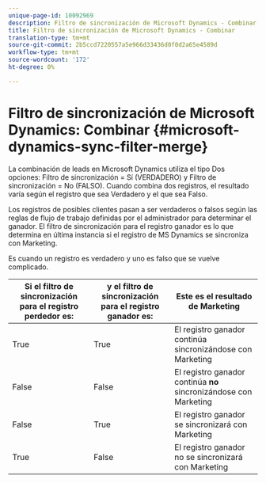 ```yaml
---
unique-page-id: 10092969
description: Filtro de sincronización de Microsoft Dynamics - Combinar - Documentos de marketing - Documentación del producto
title: Filtro de sincronización de Microsoft Dynamics - Combinar
translation-type: tm+mt
source-git-commit: 2b5ccd7220557a5e966d33436d0f0d2a65e4589d
workflow-type: tm+mt
source-wordcount: '172'
ht-degree: 0%

---
```



# Filtro de sincronización de Microsoft Dynamics: Combinar {#microsoft-dynamics-sync-filter-merge}

La combinación de leads en Microsoft Dynamics utiliza el tipo Dos opciones: Filtro de sincronización = Sí (VERDADERO) y Filtro de sincronización = No (FALSO). Cuando combina dos registros, el resultado varía según el registro que sea Verdadero y el que sea Falso.

Los registros de posibles clientes pasan a ser verdaderos o falsos según las reglas de flujo de trabajo definidas por el administrador para determinar el ganador. El filtro de sincronización para el registro ganador es lo que determina en última instancia si el registro de MS Dynamics se sincroniza con Marketing.

Es cuando un registro es verdadero y uno es falso que se vuelve complicado.

| Si el filtro de sincronización para el registro perdedor es: | y el filtro de sincronización para el registro ganador es: | Este es el resultado de Marketing |
|---|---|---|
| True | True | El registro ganador continúa sincronizándose con Marketing |
| False | False | El registro ganador continúa **no** sincronizándose con Marketing |
| False | True | El registro ganador se sincronizará con Marketing |
| True | False | El registro ganador no se sincronizará con Marketing |
